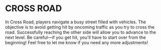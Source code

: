 # CROSS ROAD
In Cross Road, players navigate a busy street filled with vehicles. The objective is to avoid getting hit by oncoming traffic as you try to cross the road. Successfully reaching the other side will allow you to advance to the next level. Be careful—if you get hit, you'll have to start over from the beginning! Feel free to let me know if you need any more adjustments!
